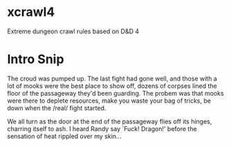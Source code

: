 xcrawl4
=======

Extreme dungeon crawl rules based on D&amp;D 4


Intro Snip
=======

The croud was pumped up.
The last fight had gone well, and those with a lot of mooks were the best place to show off, dozens of corpses lined the floor of the passageway they'd been guarding.
The probem was that mooks were there to deplete resources, make you waste your bag of tricks, be down when the /real/ fight started.

We all turn as the door at the end of the passageway flies off its hinges, charring itself to ash.
I heard Randy say `Fuck! Dragon!' before the sensation of heat rippled over my skin...
